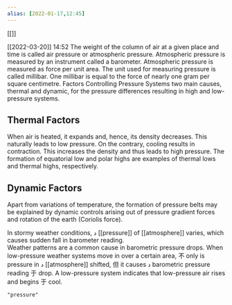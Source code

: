 ```yaml
---
alias: [2022-01-17,12:45]
---
```

[[]]

[[2022-03-20]] 14:52
The weight of the column of air at a given place and time is called air pressure or atmospheric pressure.
Atmospheric pressure is measured by an instrument called a barometer.
Atmospheric pressure is measured as force per unit area. The unit used for measuring pressure is called millibar.
One millibar is equal to the force of nearly one gram per square centimetre.
Factors Controlling Pressure Systems
two main causes, thermal and dynamic, for the pressure differences resulting in high and low-pressure systems.
## Thermal Factors
When air is heated, it expands and, hence, its density decreases. This naturally leads to low pressure. On the contrary, cooling results in contraction. This increases the density and thus leads to high pressure.
The formation of equatorial low and polar highs are examples of thermal lows and thermal highs, respectively.
## Dynamic Factors
Apart from variations of temperature, the formation of pressure belts may be explained by dynamic controls arising out of pressure gradient forces and rotation of the earth (Coriolis force).

In stormy weather conditions, د [[pressure]] of [[atmosphere]] varies, which causes sudden fall in barometer reading.  
Weather patterns are a common cause in barometric pressure drops. When low-pressure weather systems move in over a certain area, 不 only is pressure in د [[atmosphere]] shifted,  但  it causes د barometric pressure reading 于 drop. A low-pressure system indicates that low-pressure air rises and begins 于 cool.

```query
"pressure"
```